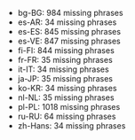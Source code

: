 - bg-BG: 984 missing phrases
- es-AR: 34 missing phrases
- es-ES: 845 missing phrases
- es-VE: 847 missing phrases
- fi-FI: 844 missing phrases
- fr-FR: 35 missing phrases
- it-IT: 34 missing phrases
- ja-JP: 35 missing phrases
- ko-KR: 34 missing phrases
- nl-NL: 35 missing phrases
- pl-PL: 1018 missing phrases
- ru-RU: 64 missing phrases
- zh-Hans: 34 missing phrases
